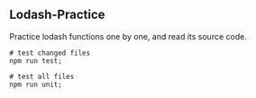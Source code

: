 ## Lodash-Practice 

Practice lodash functions one by one, and read its source code.

```BASHS
# test changed files
npm run test;

# test all files
npm run unit;
```